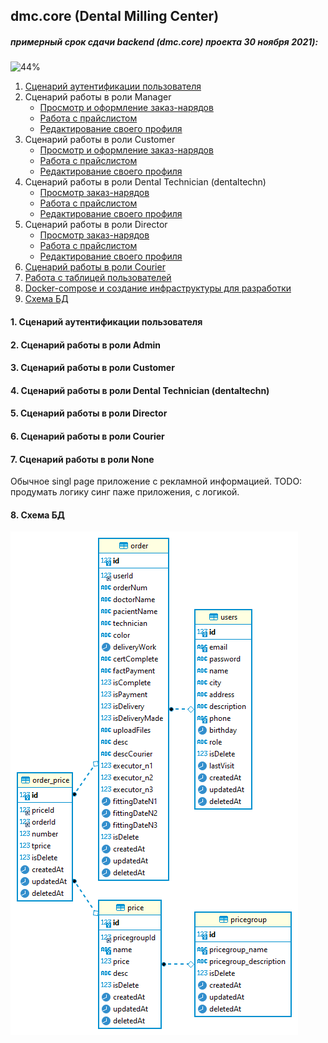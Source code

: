 ## dmc.core (Dental Milling Center)


##### примерный срок сдачи backend (dmc.core) проекта 30 ноября 2021): 
![44%](https://progress-bar.dev/44)

1. [Сценарий аутентификации пользователя](documentation/scenario/scenario-auth-user.md)
2. Сценарий работы в роли Manager
    * [Просмотр и оформление заказ-нарядов](documentation/manager/doc__order_and_order_price__admin.md)
    * [Работа с прайслистом](documentation/manager/doc__price_and_productcategory__admin.md)
    * [Редактирование своего профиля](documentation/manager/doc__user__admin.md)
3. Сценарий работы в роли Customer
    * [Просмотр и оформление заказ-нарядов](documentation/customer/doc__order_and_order_price__customer.md)
    * [Работа с прайслистом](documentation/customer/doc__price_and_productcategory__customer.md)
    * [Редактирование своего профиля](documentation/customer/doc__user__customer.md)
4. Сценарий работы в роли Dental Technician (dentaltechn)
    * [Просмотр заказ-нарядов](documentation/technican/doc__order_and_order_price___technican.md)
    * [Работа с прайслистом](documentation/technican/doc__price_and_productcategory___technican.md)
    * [Редактирование своего профиля](documentation/technican/doc__user__technican.md)
5. Сценарий работы в роли Director
    * [Просмотр заказ-нарядов](documentation/director/doc__order_and_order_price___director.md)
    * [Работа с прайслистом](documentation/director/doc__price_and_productcategory___director.md)
    * [Редактирование своего профиля](documentation/director/doc__user__director.md)
6. [Сценарий работы в роли Courier](####6-script-Courier)
7. [Работа с таблицей пользователей](documentation/CRUD/crud_for_users/crud_for_users.md)
8. [Docker-compose и создание инфраструктуры для разработки](documentation/docker-compose/docker-compose.md)
9. [Схема БД](documentation/dmcdb.png)

#### 1. Сценарий аутентификации пользователя

#### 2. Сценарий работы в роли Admin

#### 3. Сценарий работы в роли Customer

#### 4. Сценарий работы в роли Dental Technician (dentaltechn)

#### 5. Сценарий работы в роли Director

#### 6. Сценарий работы в роли Courier

#### 7. Сценарий работы в роли None
Обычное singl page приложение c рекламной информацией. 
TODO: продумать логику синг паже приложения, с логикой.

#### 8. Схема БД
![Схема БД](documentation/dmcdb.png)
